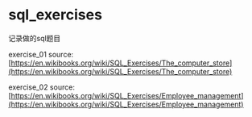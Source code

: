 # sql_exercises
记录做的sql题目

exercise_01
source: [https://en.wikibooks.org/wiki/SQL_Exercises/The_computer_store](https://en.wikibooks.org/wiki/SQL_Exercises/The_computer_store)

exercise_02
source: [https://en.wikibooks.org/wiki/SQL_Exercises/Employee_management](https://en.wikibooks.org/wiki/SQL_Exercises/Employee_management)
